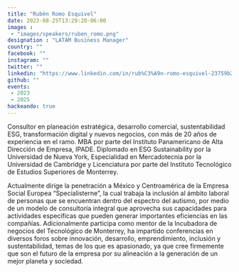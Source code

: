 ```yaml
---
title: "Rubén Romo Esquivel"
date: 2023-08-25T13:29:20-06:00
images : 
 - "images/speakers/ruben_romo.png"
designation : "LATAM Business Manager"
country: ""
facebook: ""
instagram: ""
twitter: ""
linkedin: "https://www.linkedin.com/in/rub%C3%A9n-romo-esquivel-23759b2a/"
github: ""
events: 
 - 2023
 - 2025
hackeando: true
---
```


Consultor en planeación estratégica, desarrollo comercial, sustentabilidad ESG, transformación digital y nuevos negocios, con más de 20 años de experiencia en el ramo. MBA por parte del Instituto Panamericano de Alta Dirección de Empresa, IPADE. Diplomado en ESG Sustainability por la Universidad de Nueva York, Especialidad en Mercadotecnia por la Universidad de Cambridge y Licenciatura por parte del Instituto Tecnológico de Estudios Superiores de Monterrey.

Actualmente dirige la penetración a México y Centroamérica de la Empresa Social Europea “Specialisterne”, la cual trabaja la inclusión al ámbito laboral de personas que se encuentran dentro del espectro del autismo, por medio de un modelo de consultoría integral que aprovecha sus capacidades para actividades específicas que pueden generar importantes eficiencias en las compañías. Adicionalmente participa como mentor de la Incubadora de negocios del Tecnológico de Monterrey, ha impartido conferencias en diversos foros sobre innovación, desarrollo, emprendimiento, inclusión y sustentabilidad, temas de los que es apasionado, ya que cree firmemente que son el futuro de la empresa por su alineación a la generación de un mejor planeta y sociedad.